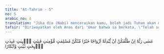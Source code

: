 ```yaml
---
title: "At-Tahrim - 5"
no: 5
arabic_no: ٥
translation: "Jika dia (Nabi) menceraikan kamu, boleh jadi Tuhan akan memberi ganti kepadanya dengan istri-istri yang lebih baik dari kamu, perempuan-perempuan yang patuh, yang beriman, yang taat, yang bertobat, yang beribadah, yang berpuasa, yang janda dan yang perawan. "
tafsir: "Diriwayatkan oleh Anas dari 'Umar bahwa ia berkata, \"Telah sampai kepadaku bahwa sebagian istri-istri Nabi bersikap keras kepada Nabi dan menyakiti hati beliau. Maka saya selidiki hal itu. Saya menasihatinya satu-persatu dan melarangnya menyakiti hati Nabi saw, saya berkata, 'Jika kalian tetap tidak mau taat maka boleh jadi Allah memberikan kepada Nabi, istri-istri baru yang lebih baik dari kalian. Dan setelah saya menemui Zainab, ia berkata, 'Wahai Ibnu Khaththab! Apakah tidak ada usaha Rasulullah untuk menasihati istri-istrinya? Maka nasihatilah mereka sampai mereka itu tidak diceraikan, maka turunlah ayat ini.\"\n\nAyat ini berisi peringatan dari Allah terhadap istri-istri yang menyakiti hati Nabi saw. Jika Nabi menceraikan mereka, boleh jadi Allah menggantinya dengan istri-istri baru yang lebih baik dari mereka, baik keislaman maupun keimanannya, yaitu istri-istri yang tekun beribadah, bertobat kepada Allah, patuh kepada perintah-perintah Rasul."
---
```


عَسٰى رَبُّهٗٓ اِنْ طَلَّقَكُنَّ اَنْ يُّبْدِلَهٗٓ اَزْوَاجًا خَيْرًا مِّنْكُنَّ مُسْلِمٰتٍ مُّؤْمِنٰتٍ قٰنِتٰتٍ تٰۤىِٕبٰتٍ عٰبِدٰتٍ سٰۤىِٕحٰتٍ ثَيِّبٰتٍ وَّاَبْكَارًا 
